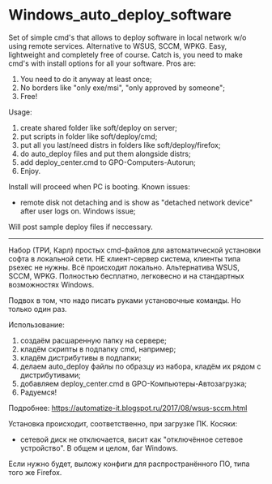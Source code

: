 # Windows_auto_deploy_software
Set of simple cmd's that allows to deploy software in local network w/o using remote services.
Alternative to WSUS, SCCM, WPKG.
Easy, lightweight and completely free of course.
Catch is, you need to make cmd's with install options for all your software.
Pros are:
1. You need to do it anyway at least once;
2. No borders like "only exe/msi", "only approved by someone";
3. Free!

Usage:
1. create shared folder like soft/deploy on server;
2. put scripts in folder like soft/deploy/cmd;
3. put all you last/need distrs in folders like soft/deploy/firefox;
4. do auto_deploy files and put them alongside distrs;
5. add deploy_center.cmd to GPO-Computers-Autorun;
6. Enjoy.

Install will proceed when PC is booting.
Known issues:
- remote disk not detaching and is show as "detached network device" after user logs on. Windows issue;

Will post sample deploy files if neccessary.


---------------------------------------------
Набор (ТРИ, Карл) простых cmd-файлов для автоматической установки софта в локальной сети. 
НЕ клиент-сервер система, клиенты типа psexec не нужны.
Всё происходит локально.
Альтернатива WSUS, SCCM, WPKG. Полностью бесплатно, легковесно и на стандартных возможностях Windows.

Подвох в том, что надо писать руками установочные команды. Но только один раз.

Использование:
1. создаём расшаренную папку на сервере;
2. кладём скрипты в подпапку cmd, например;
3. кладём дистрибутивы в подпапки;
4. делаем auto_deploy файлы по образцу из набора, кладём их рядом с дистрибутивами;
5. добавляем deploy_center.cmd в GPO-Компьютеры-Автозагрузка;
6. Радуемся!

Подробнее: https://automatize-it.blogspot.ru/2017/08/wsus-sccm.html

Установка происходит, соответственно, при загрузке ПК.
Косяки:
- сетевой диск не отключается, висит как "отключённое сетевое устройство". В общем и целом, баг Windows.

Если нужно будет, выложу конфиги для распространённого ПО, типа того же Firefox.
